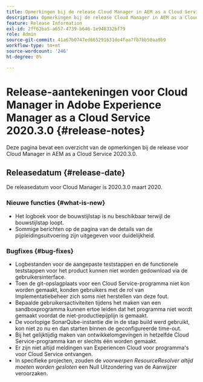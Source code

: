 ```yaml
---
title: Opmerkingen bij de release Cloud Manager in AEM as a Cloud Service 2020.3.0
description: Opmerkingen bij de release Cloud Manager in AEM as a Cloud Service 2020.3.0
feature: Release Information
exl-id: 2ff62ba5-a657-4739-b646-1e948332bf79
role: Admin
source-git-commit: 41a67b0747ed665291631de4faa7fb7bb50aa9b9
workflow-type: tm+mt
source-wordcount: '246'
ht-degree: 0%

---
```


# Release-aantekeningen voor Cloud Manager in Adobe Experience Manager as a Cloud Service 2020.3.0 {#release-notes}

Deze pagina bevat een overzicht van de opmerkingen bij de release voor Cloud Manager in AEM as a Cloud Service 2020.3.0.

## Releasedatum {#release-date}

De releasedatum voor Cloud Manager is 2020.3.0 maart 2020.

### Nieuwe functies {#what-is-new}

* Het logboek voor de bouwstijlstap is nu beschikbaar terwijl de bouwstijlstap loopt.
* Sommige berichten op de pagina van de details van de pijpleidingsuitvoering zijn uitgegeven voor duidelijkheid.

### Bugfixes {#bug-fixes}

* Logbestanden voor de aangepaste teststappen en de functionele teststappen voor het product kunnen niet worden gedownload via de gebruikersinterface.
* Toen de git-opslagplaats voor een Cloud Service-programma niet kon worden gemaakt, konden gebruikers met de rol van Implementatiebeheer zich soms niet herstellen van deze fout.
* Bepaalde gebruikersactiviteiten tijdens het maken van een sandboxprogramma kunnen ertoe leiden dat het programma niet wordt gemaakt voordat de niet-productiepijplijn is gemaakt.
* De voorlopige SonarQube-instantie die in de stap build werd gebruikt, kon niet zo nu en dan starten binnen de geconfigureerde time-out.
* Bij het gelijktijdig maken van ontwikkelomgevingen in hetzelfde Cloud Service-programma kan er slechts één worden gemaakt.
* Er zijn niet altijd meldingen van Experiencen Cloud voor programma&#39;s voor Cloud Service ontvangen.
* In specifieke projecten, zouden de *voorwerpen ResourceResolver altijd moeten worden gesloten* een Null Uitzondering van de Aanwijzer veroorzaken.
